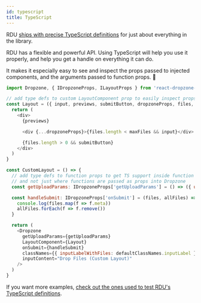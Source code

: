 ```yaml
---
id: typescript
title: TypeScript
---
```



RDU [ships with precise TypeScript definitions](https://github.com/fortana-co/react-dropzone-uploader/blob/master/src/Dropzone.d.ts) for just about everything in the library.

RDU has a flexible and powerful API. Using TypeScript will help you use it properly, and help you get a handle on everything it can do.

It makes it especially easy to see and inspect the props passed to injected components, and the arguments passed to function props. 🚀

~~~js
import Dropzone, { IDropzoneProps, ILayoutProps } from 'react-dropzone-uploader'

// add type defs to custom LayoutComponent prop to easily inspect props passed to injected components
const Layout = ({ input, previews, submitButton, dropzoneProps, files, extra: { maxFiles } }: ILayoutProps) => {
  return (
    <div>
      {previews}

      <div {...dropzoneProps}>{files.length < maxFiles && input}</div>

      {files.length > 0 && submitButton}
    </div>
  )
}

const CustomLayout = () => {
  // add type defs to function props to get TS support inside function bodies,
  // and not just where functions are passed as props into Dropzone
  const getUploadParams: IDropzoneProps['getUploadParams'] = () => ({ url: 'https://httpbin.org/post' })

  const handleSubmit: IDropzoneProps['onSubmit'] = (files, allFiles) => {
    console.log(files.map(f => f.meta))
    allFiles.forEach(f => f.remove())
  }

  return (
    <Dropzone
      getUploadParams={getUploadParams}
      LayoutComponent={Layout}
      onSubmit={handleSubmit}
      classNames={{ inputLabelWithFiles: defaultClassNames.inputLabel }}
      inputContent="Drop Files (Custom Layout)"
    />
  )
}
~~~

If you want more examples, [check out the ones used to test RDU's TypeScript definitions](https://github.com/fortana-co/react-dropzone-uploader/blob/master/examples/src/index.tsx).
